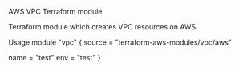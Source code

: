 AWS VPC Terraform module

Terraform module which creates VPC resources on AWS.

Usage
module "vpc" {
  source = "terraform-aws-modules/vpc/aws"

  name = "test"
  env  = "test"
}
